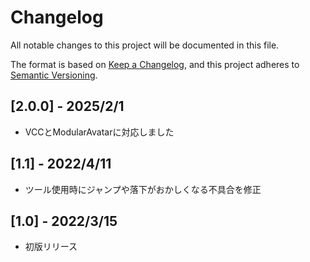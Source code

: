 # Changelog
All notable changes to this project will be documented in this file.

The format is based on [Keep a Changelog](https://keepachangelog.com/en/1.0.0/),
and this project adheres to [Semantic Versioning](https://semver.org/spec/v2.0.0.html).

## [2.0.0] - 2025/2/1
- VCCとModularAvatarに対応しました

## [1.1] - 2022/4/11
- ツール使用時にジャンプや落下がおかしくなる不具合を修正

## [1.0] - 2022/3/15
- 初版リリース
